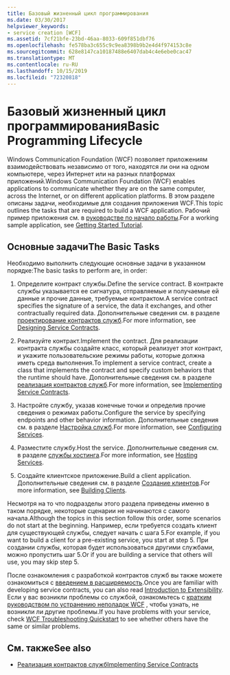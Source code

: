 ```yaml
---
title: Базовый жизненный цикл программирования
ms.date: 03/30/2017
helpviewer_keywords:
- service creation [WCF]
ms.assetid: 7cf21bfe-23bd-46aa-8033-609f851dbf76
ms.openlocfilehash: fe578ba3c655c9c9ea8398b9b2e4d4f974153c8e
ms.sourcegitcommit: 628e8147ca10187488e6407dab4c4e6ebe0cac47
ms.translationtype: MT
ms.contentlocale: ru-RU
ms.lasthandoff: 10/15/2019
ms.locfileid: "72320818"
---
```

# <a name="basic-programming-lifecycle"></a><span data-ttu-id="c5590-102">Базовый жизненный цикл программирования</span><span class="sxs-lookup"><span data-stu-id="c5590-102">Basic Programming Lifecycle</span></span>
<span data-ttu-id="c5590-103">Windows Communication Foundation (WCF) позволяет приложениям взаимодействовать независимо от того, находятся ли они на одном компьютере, через Интернет или на разных платформах приложений.</span><span class="sxs-lookup"><span data-stu-id="c5590-103">Windows Communication Foundation (WCF) enables applications to communicate whether they are on the same computer, across the Internet, or on different application platforms.</span></span> <span data-ttu-id="c5590-104">В этом разделе описаны задачи, необходимые для создания приложения WCF.</span><span class="sxs-lookup"><span data-stu-id="c5590-104">This topic outlines the tasks that are required to build a WCF application.</span></span> <span data-ttu-id="c5590-105">Рабочий пример приложения см. в [руководстве по начало работы](getting-started-tutorial.md).</span><span class="sxs-lookup"><span data-stu-id="c5590-105">For a working sample application, see [Getting Started Tutorial](getting-started-tutorial.md).</span></span>  
  
## <a name="the-basic-tasks"></a><span data-ttu-id="c5590-106">Основные задачи</span><span class="sxs-lookup"><span data-stu-id="c5590-106">The Basic Tasks</span></span>  
 <span data-ttu-id="c5590-107">Необходимо выполнить следующие основные задачи в указанном порядке:</span><span class="sxs-lookup"><span data-stu-id="c5590-107">The basic tasks to perform are, in order:</span></span>  
  
1. <span data-ttu-id="c5590-108">Определите контракт службы.</span><span class="sxs-lookup"><span data-stu-id="c5590-108">Define the service contract.</span></span> <span data-ttu-id="c5590-109">В контракте службы указывается ее сигнатура, отправляемые и получаемые ей данные и прочие данные, требуемые контрактом.</span><span class="sxs-lookup"><span data-stu-id="c5590-109">A service contract specifies the signature of a service, the data it exchanges, and other contractually required data.</span></span> <span data-ttu-id="c5590-110">Дополнительные сведения см. в разделе [проектирование контрактов служб](designing-service-contracts.md).</span><span class="sxs-lookup"><span data-stu-id="c5590-110">For more information, see [Designing Service Contracts](designing-service-contracts.md).</span></span>  
  
2. <span data-ttu-id="c5590-111">Реализуйте контракт.</span><span class="sxs-lookup"><span data-stu-id="c5590-111">Implement the contract.</span></span> <span data-ttu-id="c5590-112">Для реализации контракта службы создайте класс, который реализует этот контракт, и укажите пользовательские режимы работы, которые должна иметь среда выполнения.</span><span class="sxs-lookup"><span data-stu-id="c5590-112">To implement a service contract, create a class that implements the contract and specify custom behaviors that the runtime should have.</span></span> <span data-ttu-id="c5590-113">Дополнительные сведения см. в разделе [реализация контрактов служб](implementing-service-contracts.md).</span><span class="sxs-lookup"><span data-stu-id="c5590-113">For more information, see [Implementing Service Contracts](implementing-service-contracts.md).</span></span>  
  
3. <span data-ttu-id="c5590-114">Настройте службу, указав конечные точки и определив прочие сведения о режимах работы.</span><span class="sxs-lookup"><span data-stu-id="c5590-114">Configure the service by specifying endpoints and other behavior information.</span></span> <span data-ttu-id="c5590-115">Дополнительные сведения см. в разделе [Настройка служб](configuring-services.md).</span><span class="sxs-lookup"><span data-stu-id="c5590-115">For more information, see [Configuring Services](configuring-services.md).</span></span>  
  
4. <span data-ttu-id="c5590-116">Разместите службу.</span><span class="sxs-lookup"><span data-stu-id="c5590-116">Host the service.</span></span> <span data-ttu-id="c5590-117">Дополнительные сведения см. в разделе [службы хостинга](hosting-services.md).</span><span class="sxs-lookup"><span data-stu-id="c5590-117">For more information, see [Hosting Services](hosting-services.md).</span></span>  
  
5. <span data-ttu-id="c5590-118">Создайте клиентское приложение.</span><span class="sxs-lookup"><span data-stu-id="c5590-118">Build a client application.</span></span> <span data-ttu-id="c5590-119">Дополнительные сведения см. в разделе [Создание клиентов](building-clients.md).</span><span class="sxs-lookup"><span data-stu-id="c5590-119">For more information, see [Building Clients](building-clients.md).</span></span>  
  
 <span data-ttu-id="c5590-120">Несмотря на то что подразделы этого раздела приведены именно в таком порядке, некоторые сценарии не начинаются с самого начала.</span><span class="sxs-lookup"><span data-stu-id="c5590-120">Although the topics in this section follow this order, some scenarios do not start at the beginning.</span></span> <span data-ttu-id="c5590-121">Например, если требуется создать клиент для существующей службы, следует начать с шага 5.</span><span class="sxs-lookup"><span data-stu-id="c5590-121">For example, if you want to build a client for a pre-existing service, you start at step 5.</span></span> <span data-ttu-id="c5590-122">При создании службы, которая будет использоваться другими службами, можно пропустить шаг 5.</span><span class="sxs-lookup"><span data-stu-id="c5590-122">Or if you are building a service that others will use, you may skip step 5.</span></span>  
  
 <span data-ttu-id="c5590-123">После ознакомления с разработкой контрактов служб вы также можете ознакомиться с [введением в расширяемость](introduction-to-extensibility.md).</span><span class="sxs-lookup"><span data-stu-id="c5590-123">Once you are familiar with developing service contracts, you can also read [Introduction to Extensibility](introduction-to-extensibility.md).</span></span> <span data-ttu-id="c5590-124">Если у вас возникли проблемы со службой, ознакомьтесь с [кратким руководством по устранению неполадок WCF](wcf-troubleshooting-quickstart.md) , чтобы узнать, не возникли ли другие проблемы.</span><span class="sxs-lookup"><span data-stu-id="c5590-124">If you have problems with your service, check [WCF Troubleshooting Quickstart](wcf-troubleshooting-quickstart.md) to see whether others have the same or similar problems.</span></span>  
  
## <a name="see-also"></a><span data-ttu-id="c5590-125">См. также</span><span class="sxs-lookup"><span data-stu-id="c5590-125">See also</span></span>

- [<span data-ttu-id="c5590-126">Реализация контрактов служб</span><span class="sxs-lookup"><span data-stu-id="c5590-126">Implementing Service Contracts</span></span>](implementing-service-contracts.md)
